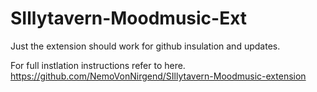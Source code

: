 # SIllytavern-Moodmusic-Ext
Just the extension should work for github insulation and updates.

For full instlation instructions refer to here.
https://github.com/NemoVonNirgend/SIllytavern-Moodmusic-extension
